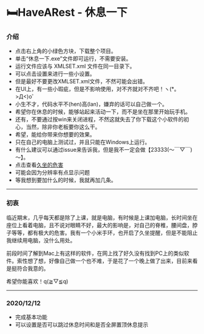 # :bed:HaveARest - 休息一下

### 介绍

- 点击右上角的小绿色方块，下载整个项目。
- 单击“休息一下.exe”文件即可运行，不需要安装。
- 运行文件应该与 XMLSET.xml 文件在同一目录下。
- 可以点击设置来进行一些小设置。
- 但是最好不要更改XMLSET.xml文件，不然可能会出错。
- 在UI上，有一些小瑕疵，但是不影响使用，对不齐就对不齐吧！ヽ(*。>Д<)o゜
- 小生不才，代码水平不(hen)高(lan)，嫌弃的话可以自己做一个。
- 希望你在休息的时候，能够站起来活动一下，而不是坐在那里开始玩手机。
- 还有，不要通过按win来关闭进程，不然这就失去了你下载这个小软件的初心，当然，除非你老板要你这么干。
- 希望，能给你带来你想要的效果。
- 只在自己的电脑上测试过，并且只能在Windows上运行。
- 有什么建议可以通过issue来告诉我，但是我不一定会做【23333(～￣▽￣)～】。
- 点击查看[久坐的危害](https://m.baidu.com/bh/m/detail/vc_10883166790730183940)
- 可能会因为分辨率有点显示问题
- 等我想到要加什么的时候，我就再加几条。

---

### 初衷

临近期末，几乎每天都是除了上课，就是电脑，有时候是上课加电脑，长时间坐在座位上看着电脑，且不说对眼睛不好，最大的影响是，对自己的脊椎，腰间盘，脖子等等，都有极大的危害。我有一个小米手环，也开启了久坐提醒，但是不能阻止我继续用电脑，没什么用处。

前段时间了解到Mac上有这样的软件，在网上找了好久没有找到PC上的类似软件。索性想了想，好像自己做一个也不难，于是花了一个晚上做了出来，目前来看是挺符合我意的。

希望你能喜欢！q(≧▽≦q)

---



### 2020/12/12

- 完成基本功能
- 可以设置是否可以跳过休息时间和是否全屏置顶休息提示